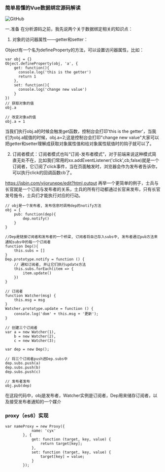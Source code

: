 ### 简单易懂的Vue数据绑定源码解读
![GitHub][github]

[github]: https://user-gold-cdn.xitu.io/2017/5/23/6187ce83f3cf77f8ec107289ccd28b31?imageView2/0/w/1280/h/960/format/webp/ignore-error/1
一.准备
在分析源码之前，我先说两个关于数据绑定相关的知识点：

1. 对象的访问器属性——getter和setter：

Object有一个名为defineProperty的方法，可以设置访问器属性，比如：
```
var obj = {}
Object.defineProperty(obj, 'a', {
    get: function(){
      console.log('this is the getter')
      return 1
    },
    set: function(){
      console.log('change new value')
    }
})
// 获取对象的值
obj.a

// 改变对象a的值
obj.a = 1
```
当我们执行obj.a的时候会触发get函数，控制台会打印'this is the getter'，当我们为obj.a赋值的时候，obj.a=2;这是控制台会打印"change new value"大家可以把getter和setter理解成获取对象属性值和给对象属性赋值时的钩子就可以了。

2. 订阅者模式：订阅者模式也叫“订阅-发布者模式”，对于前端来说这种模式简直无处不在，比如我们常用的xx.addEventListener('click',cb,false)就是一个订阅者，它订阅了click事件，当在页面触发时，浏览器会作为发布者告诉你，可以执行click的回调函数cb了。

https://jsbin.com/yijorunepe/edit?html,output
再举一个更简单的例子，士兵与长官就是一个订阅与发布者的关系，士兵的所有行动都通过长官来发布，只有长官发号施令，士兵们才能执行对应的行动。
```
// obj是一个发布者, 发布信息时调用dep的notify方法
obj = {
    pub: function(dep){
        dep.notify()
    }
}

//Dep是链接订阅者和发布者的一个桥梁, 订阅者将自己存入subs中, 发布者通过pub方法来通知subs中的每一个订阅者
function Dep(){
    this.subs = []
}
Dep.prototype.notify = function () {
    // 通知订阅者, 并让它们执行update方法
    this.subs.forEach(item => {
        item.update()
    })
}

// 订阅者
function Watcher(msg) {
    this.msg = msg
}
Watcher.prototype.update = function () {
    console.log('dom' + this.msg + '更新');
}

// 创建三个订阅者
var a = new Watcher(1),
    b = new Watcher(2),
    c = new Watcher(3);

var dep = new Dep();

// 将三个订阅者push进Dep.subs中
dep.subs.push(a)
dep.subs.push(b)
dep.subs.push(c)

// 发布者发布
obj.pub(dep)
```
在这段代码中，obj是发布者，Watcher实例是订阅者，Dep用来储存订阅者，以及接受发布者通知的一个媒介

### proxy（es6）实现

```
var nameProxy = new Proxy({
			name: 'cyx'
		}, {
			get: function (target, key, value) {
				return target[key];
			},
			set: function (target, key, value) {
				target[key] = value;
			}
		});

```
